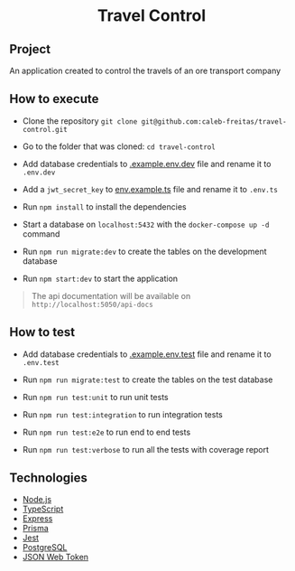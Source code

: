 <h1 align="center">Travel Control</h1>

## Project

An application created to control the travels of an ore transport company

## How to execute

- Clone the repository `git clone git@github.com:caleb-freitas/travel-control.git`

- Go to the folder that was cloned: `cd travel-control`

- Add database credentials to [.example.env.dev](./.example.env.dev) file and rename it to `.env.dev`

- Add a `jwt_secret_key` to [env.example.ts](src/main/config/env.example.ts) file and rename it to `.env.ts`

- Run `npm install` to install the dependencies

- Start a database on `localhost:5432` with the `docker-compose up -d` command

- Run `npm run migrate:dev` to create the tables on the development database

- Run `npm start:dev` to start the application

> The api documentation will be available on `http://localhost:5050/api-docs`

## How to test

- Add database credentials to [.example.env.test](./.example.env.test) file and rename it to `.env.test`

- Run `npm run migrate:test` to create the tables on the test database

- Run `npm run test:unit` to run unit tests

- Run `npm run test:integration` to run integration tests

- Run `npm run test:e2e` to run end to end tests

- Run `npm run test:verbose` to run all the tests with coverage report

## Technologies

- [Node.js](https://nodejs.org/en/)
- [TypeScript](https://www.typescriptlang.org/)
- [Express](https://expressjs.com/)
- [Prisma](https://www.prisma.io/)
- [Jest](https://jestjs.io/)
- [PostgreSQL](https://www.postgresql.org/)
- [JSON Web Token](https://jwt.io/)
